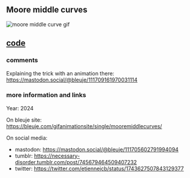 ## Moore middle curves

![moore middle curve gif](https://bleuje.com/gifset/2024/2024_mooremiddlecurves.gif)

## [code](https://github.com/Bleuje/processing-animations-code/blob/main/code/mooremiddlecurves/mooremiddlecurves.pde)

### comments

Explaining the trick with an animation there: https://mastodon.social/@bleuje/111709161970031114

### more information and links

Year: 2024

On bleuje site: https://bleuje.com/gifanimationsite/single/mooremiddlecurves/

On social media:
 - mastodon: https://mastodon.social/@bleuje/111705602791994094 
 - tumblr: https://necessary-disorder.tumblr.com/post/745679464509407232
 - twitter: https://twitter.com/etiennejcb/status/1743627507843129377
